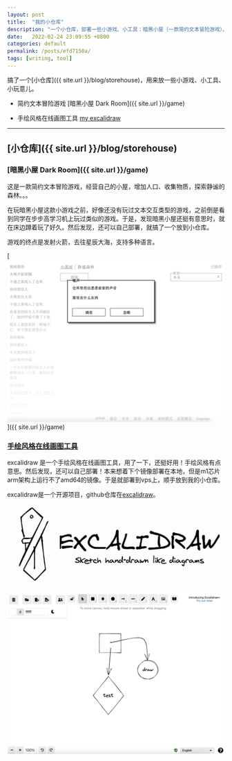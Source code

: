 ```yaml
---
layout: post
title:  "我的小仓库"
description: "一个小仓库，部署一些小游戏、小工具：暗黑小屋（一款简约文本冒险游戏）、手绘风格在线画图工具 excalidraw"
date:   2022-02-24 23:09:55 +0800
categories: default
permalink: /posts/efd7150a/
tags: [writing, tool]
---
```


搞了一个[小仓库]({{ site.url }}/blog/storehouse)，用来放一些小游戏、小工具、小玩意儿。

- 简约文本冒险游戏 [暗黑小屋 Dark Room]({{ site.url }}/game)

- 手绘风格在线画图工具 [my excalidraw](https://draw.hxysayhi.com)

---

[小仓库]({{ site.url }}/blog/storehouse)
---

### [暗黑小屋 Dark Room]({{ site.url }}/game)

这是一款简约文本冒险游戏，经营自己的小屋，增加人口、收集物质，探索静谧的森林。。。

在玩暗黑小屋这款小游戏之前，好像还没有玩过文本交互类型的游戏，之前倒是看到同学在步步高学习机上玩过类似的游戏。于是，发现暗黑小屋还挺有意思时，就在床边蹲着玩了好久。然后发现，还可以自己部署，就搞了一个放到小仓库。

游戏的终点是发射火箭，去往星辰大海，支持多种语言。

[![dark room](/pic/storehouse/darkroom.png)]({{ site.url }}/game)


### [手绘风格在线画图工具](https://draw.hxysayhi.com)

excalidraw 是一个手绘风格在线画图工具，用了一下，还挺好用！手绘风格有点意思。然后发现，还可以自己部署！本来想着下个镜像部署在本地，但是m1芯片arm架构上运行不了amd64的镜像。于是就部署到vps上，顺手放到我的小仓库。

excalidraw是一个开源项目，github仓库在[excalidraw](https://github.com/excalidraw/excalidraw)。

[![excalidraw](/pic/storehouse/excalidraw.png)](https://draw.hxysayhi.com)

[![excalidraw](/pic/storehouse/excalidraw-show.png)](https://draw.hxysayhi.com)



